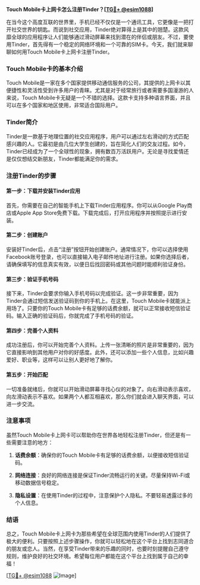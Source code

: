 **Touch Mobile卡上网卡怎么注册Tinder？[[TG💪+ @esim1088](https://t.me/s/esim1088)]**

在当今这个高度互联的世界里，手机已经不仅仅是一个通讯工具，它更像是一把打开社交世界的钥匙。而说到社交应用，Tinder绝对算得上是其中的翘楚。这款风靡全球的应用程序让人们能够通过滑动屏幕来找到潜在的伴侣或朋友。不过，要使用Tinder，首先得有一个稳定的网络环境和一个可靠的SIM卡。今天，我们就来聊聊如何用Touch Mobile卡上网卡注册Tinder。

### Touch Mobile卡的基本介绍

Touch Mobile是一家在多个国家提供移动通信服务的公司，其提供的上网卡以其便捷性和灵活性受到许多用户的青睐。尤其是对于经常旅行或者需要多国漫游的人来说，Touch Mobile卡无疑是一个不错的选择。这款卡支持多种语言界面，并且可以在多个国家和地区使用，非常适合国际用户。

### Tinder简介

Tinder是一款基于地理位置的社交应用程序，用户可以通过左右滑动的方式匹配感兴趣的人。它最初是由几位大学生创建的，旨在简化人们的交友过程。如今，Tinder已经成为了一个全球性的现象，拥有数百万活跃用户。无论是寻找爱情还是仅仅想结交新朋友，Tinder都能满足你的需求。

### 注册Tinder的步骤

#### 第一步：下载并安装Tinder应用

首先，你需要在自己的智能手机上下载Tinder应用程序。你可以从Google Play商店或Apple App Store免费下载。下载完成后，打开应用程序并按照提示进行安装。

#### 第二步：创建账户

安装好Tinder后，点击“注册”按钮开始创建账户。通常情况下，你可以选择使用Facebook账号登录，也可以直接输入电子邮件地址进行注册。如果你选择后者，请确保填写的信息真实有效，以便日后找回密码或其他问题时能顺利验证身份。

#### 第三步：验证手机号码

接下来，Tinder会要求你输入手机号码以完成验证。这一步非常重要，因为Tinder会通过短信发送验证码到你的手机上。在这里，Touch Mobile卡就能派上用场了。只要你的Touch Mobile卡有足够的话费余额，就可以正常接收短信验证码。输入正确的验证码后，你就完成了手机号码的验证。

#### 第四步：完善个人资料

成功注册后，你可以开始完善个人资料。上传一张清晰的照片是非常重要的，因为它直接影响到其他用户对你的好感度。此外，还可以添加一些个人信息，比如兴趣爱好、职业等，这样可以让别人更好地了解你。

#### 第五步：开始匹配

一切准备就绪后，你就可以开始滑动屏幕寻找心仪的对象了。向右滑动表示喜欢，向左滑动表示不喜欢。如果两个人都互相喜欢，那么你们就会进入聊天界面，可以进一步交流。

### 注意事项

虽然Touch Mobile卡上网卡可以帮助你在世界各地轻松注册Tinder，但还是有一些需要注意的地方：

1. **话费余额**：确保你的Touch Mobile卡有足够的话费余额，以便接收短信验证码。
   
2. **网络连接**：良好的网络连接是保证Tinder流畅运行的关键。尽量保持Wi-Fi或移动数据信号稳定。

3. **隐私设置**：在使用Tinder的过程中，注意保护个人隐私。不要轻易透露过多的个人信息。

### 结语

总之，Touch Mobile卡上网卡为那些希望在全球范围内使用Tinder的人们提供了极大的便利。只要按照上述步骤操作，你就可以轻松地在这个平台上找到志同道合的朋友或恋人。当然，在享受Tinder带来的乐趣的同时，也要时刻提醒自己遵守规则，维护良好的社交环境。希望每位用户都能在这个平台上找到属于自己的幸福！

[[TG💪+ @esim1088](https://t.me/s/esim1088) ![Image](https://i.postimg.cc/4NQfJmqS/Snipaste-2025-05-13-00-14-12.png)]